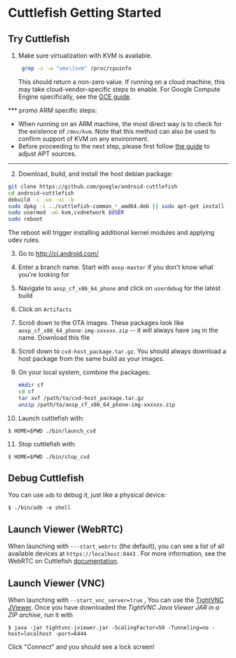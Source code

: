 # Cuttlefish Getting Started

## Try Cuttlefish

1. Make sure virtualization with KVM is available.

   ```bash
    grep -c -w "vmx\|svm" /proc/cpuinfo
    ```

   This should return a non-zero value. If running on a cloud machine, this may
   take cloud-vendor-specific steps to enable. For Google Compute Engine
   specifically, see the [GCE guide].

  [GCE guide]: https://cloud.google.com/compute/docs/instances/enable-nested-virtualization-vm-instances

*** promo
   ARM specific steps:
   - When running on an ARM machine, the most direct way is to check
   for the existence of `/dev/kvm`. Note that this method can also be used to
   confirm support of KVM on any environment.
   - Before proceeding to the next step, please first follow
   [the guide](multiarch-howto.md) to adjust APT sources.
***

 2. Download, build, and install the host debian package:

   ```bash
   git clone https://github.com/google/android-cuttlefish
   cd android-cuttlefish
   debuild -i -us -uc -b
   sudo dpkg -i ../cuttlefish-common_*_amd64.deb || sudo apt-get install -f
   sudo usermod -aG kvm,cvdnetwork $USER
   sudo reboot
   ```

   The reboot will trigger installing additional kernel modules and applying
   udev rules.

3. Go to http://ci.android.com/
4. Enter a branch name. Start with `aosp-master` if you don't know what you're
   looking for
5. Navigate to `aosp_cf_x86_64_phone` and click on `userdebug` for the latest build
6. Click on `Artifacts`
7. Scroll down to the OTA images. These packages look like
   `aosp_cf_x86_64_phone-img-xxxxxx.zip` -- it will always have `img` in the name.
   Download this file
8. Scroll down to `cvd-host_package.tar.gz`. You should always download a host
   package from the same build as your images.
9. On your local system, combine the packages:

   ```bash
   mkdir cf
   cd cf
   tar xvf /path/to/cvd-host_package.tar.gz
   unzip /path/to/aosp_cf_x86_64_phone-img-xxxxxx.zip
   ```

10. Launch cuttlefish with:

   `$ HOME=$PWD ./bin/launch_cvd`

11. Stop cuttlefish with:

   `$ HOME=$PWD ./bin/stop_cvd`

## Debug Cuttlefish

You can use `adb` to debug it, just like a physical device:

   `$ ./bin/adb -e shell`

## Launch Viewer (WebRTC)

When launching with `---start_webrtc` (the default), you can see a list of all
available devices at `https://localhost:8443` . For more information, see the
WebRTC on Cuttlefish
[documentation](https://source.android.com/setup/create/cuttlefish-ref-webrtc).

## Launch Viewer (VNC)

When launching with `--start_vnc_server=true` , You can use the
[TightVNC JViewer](https://www.tightvnc.com/download.php). Once you have
downloaded the *TightVNC Java Viewer JAR in a ZIP archive*, run it with

   `$ java -jar tightvnc-jviewer.jar -ScalingFactor=50 -Tunneling=no -host=localhost -port=6444`

Click "Connect" and you should see a lock screen!
